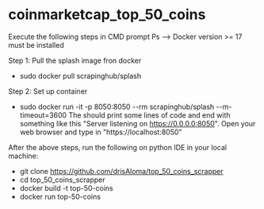 # coinmarketcap_top_50_coins

Execute the following steps in CMD prompt
Ps --> Docker version >= 17 must be installed

Step 1: Pull the splash image fron docker
- sudo docker pull scrapinghub/splash

Step 2: Set up container
- sudo docker run -it -p 8050:8050 --rm scrapinghub/splash --m-timeout=3600
The should print some lines of code and end with something like this "Server listening on https://0.0.0.0:8050".
Open your web browser and type in "https://localhost:8050"

After the above steps, run the following on python IDE in your local machine:

- git clone https://github.com/drisAloma/top_50_coins_scrapper
- cd top_50_coins_scrapper
- docker build -t top-50-coins
- docker run top-50-coins
